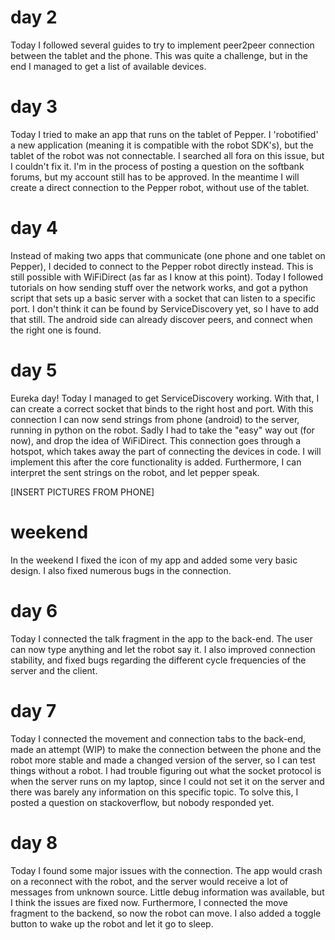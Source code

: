 # day 2
Today I followed several guides to try to implement peer2peer connection between the tablet and the phone. This was quite a challenge, but in the end I managed to get a list of available devices.

# day 3
Today I tried to make an app that runs on the tablet of Pepper. I 'robotified' a new application (meaning it is compatible with the robot SDK's), but the tablet of the robot was not connectable. I searched all fora on this issue, but I couldn't fix it. I'm in the process of posting a question on the softbank forums, but my account still has to be approved. In the meantime I will create a direct connection to the Pepper robot, without use of the tablet.

# day 4
Instead of making two apps that communicate (one phone and one tablet on Pepper), I decided to connect to the Pepper robot directly instead. This is still possible with WiFiDirect (as far as I know at this point). Today I followed tutorials on how sending stuff over the network works, and got a python script that sets up a basic server with a socket that can listen to a specific port. I don't think it can be found by ServiceDiscovery yet, so I have to add that still. The android side can already discover peers, and connect when the right one is found.

# day 5
Eureka day! Today I managed to get ServiceDiscovery working. With that, I can create a correct socket that binds to the right host and port. With this connection I can now send strings from phone (android) to the server, running in python on the robot. Sadly I had to take the "easy" way out (for now), and drop the idea of WiFiDirect. This connection goes through a hotspot, which takes away the part of connecting the devices in code. I will implement this after the core functionality is added. Furthermore, I can interpret the sent strings on the robot, and let pepper speak. 

[INSERT PICTURES FROM PHONE]

# weekend
In the weekend I fixed the icon of my app and added some very basic design. I also fixed numerous bugs in the connection.

# day 6
Today I connected the talk fragment in the app to the back-end. The user can now type anything and let the robot say it. I also improved connection stability, and fixed bugs regarding the different cycle frequencies of the server and the client.

# day 7
Today I connected the movement and connection tabs to the back-end, made an attempt (WIP) to make the connection between the phone and the robot more stable and made a changed version of the server, so I can test things without a robot. I had trouble figuring out what the socket protocol is when the server runs on my laptop, since I could not set it on the server and there was barely any information on this specific topic. To solve this, I posted a question on stackoverflow, but nobody responded yet. 

# day 8
Today I found some major issues with the connection. The app would crash on a reconnect with the robot, and the server would receive a lot of messages from unknown source. Little debug information was available, but I think the issues are fixed now. Furthermore, I connected the move fragment to the backend, so now the robot can move. I also added a toggle button to wake up the robot and let it go to sleep.